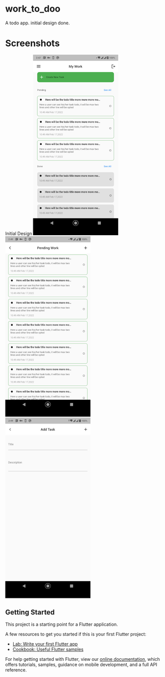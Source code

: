 # work_to_doo

A todo app. initial design done.

# Screenshots
Initial Design
<img src="https://raw.githubusercontent.com/ZRShamim/work_todo/main/assets/app%20screenshot/home_page.png" width=270 >
<img src="https://raw.githubusercontent.com/ZRShamim/work_todo/main/assets/app%20screenshot/pending_work_page.png" width=270 >
<img src="https://raw.githubusercontent.com/ZRShamim/work_todo/main/assets/app%20screenshot/add_task_page.png" width=270 >





## Getting Started

This project is a starting point for a Flutter application.

A few resources to get you started if this is your first Flutter project:

- [Lab: Write your first Flutter app](https://flutter.dev/docs/get-started/codelab)
- [Cookbook: Useful Flutter samples](https://flutter.dev/docs/cookbook)

For help getting started with Flutter, view our
[online documentation](https://flutter.dev/docs), which offers tutorials,
samples, guidance on mobile development, and a full API reference.
